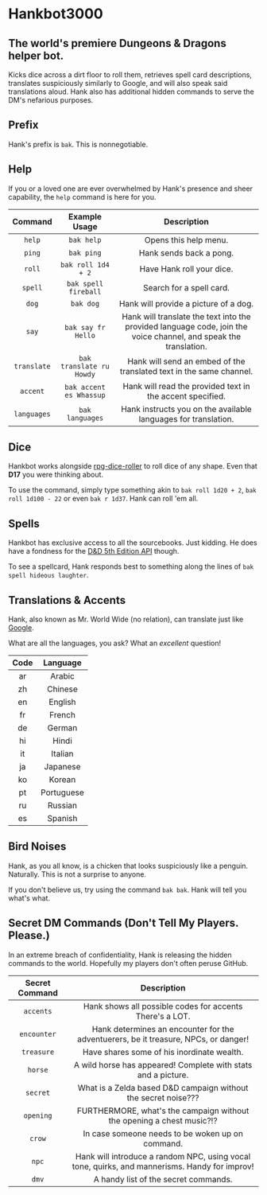 # Hankbot3000

## The world's premiere Dungeons & Dragons helper bot. 

Kicks dice across a dirt floor to roll them, retrieves spell card descriptions, translates suspiciously similarly to Google, and will also speak said translations aloud. Hank also has additional hidden commands to serve the DM's nefarious purposes.

## Prefix 

Hank's prefix is `bak`. This is nonnegotiable. 

## Help

If you or a loved one are ever overwhelmed by Hank's presence and sheer capability, the `help` command is here for you. 

| **Command** | **Example Usage** | **Description** |
| :-----------:|:-------------:|:----------------:| 
| `help` | `bak help` | Opens this help menu. |
| `ping` | `bak ping` |Hank sends back a pong. | 
| `roll` | `bak roll 1d4 + 2` | Have Hank roll your dice. | 
| `spell` | `bak spell fireball` | Search for a spell card. | 
| `dog` | `bak dog` | Hank will provide a picture of a dog. | 
| `say` | `bak say fr Hello` | Hank will translate the text into the provided language code, join the voice channel, and speak the translation. | 
| `translate` | `bak translate ru Howdy` | Hank will send an embed of the translated text in the same channel. | 
| `accent` | `bak accent es Whassup` | Hank will read the provided text in the accent specified. | 
| `languages` | `bak languages` | Hank instructs you on the available languages for translation. | 


## Dice 

Hankbot works alongside [rpg-dice-roller](https://www.npmjs.com/package/rpg-dice-roller) to roll dice of any shape. Even that **D17** you were thinking about.

To use the command, simply type something akin to `bak roll 1d20 + 2`, `bak roll 1d100 - 22` or even `bak r 1d37`. Hank can roll 'em all.


## Spells

Hankbot has exclusive access to all the sourcebooks. Just kidding. He does have a fondness for the [D&D 5th Edition API](http://www.dnd5eapi.co/docs) though.

To see a spellcard, Hank responds best to something along the lines of `bak spell hideous laughter`.


## Translations & Accents

Hank, also known as Mr. World Wide (no relation), can translate just like [Google](https://cloud.google.com/translate). 

What are all the languages, you ask? What an *excellent* question!

| **Code** | **Language** |
|:--------:|:------------:|
| ar  | Arabic |
| zh  | Chinese |
| en  | English |
| fr  | French |
| de  | German |
| hi  | Hindi |
| it  | Italian |
| ja  | Japanese |
| ko  | Korean |
| pt  | Portuguese |
| ru  | Russian |
| es  | Spanish |


## Bird Noises

Hank, as you all know, is a chicken that looks suspiciously like a penguin. Naturally. This is not a surprise to anyone.

If you don't believe us, try using the command `bak bak`. Hank will tell you what's what.

## Secret DM Commands (Don't Tell My Players. Please.)

In an extreme breach of confidentiality, Hank is releasing the hidden commands to the world. Hopefully my players don't often peruse GitHub.


| **Secret Command** | **Description** |
| :-----------:|:----------------:| 
| `accents` | Hank shows all possible codes for accents There's a LOT. |
| `encounter` | Hank determines an encounter for the adventuerers, be it treasure, NPCs, or danger! | 
| `treasure` | Have shares some of his inordinate wealth. | 
| `horse` | A wild horse has appeared! Complete with stats and a picture. | 
| `secret` | What is a Zelda based D&D campaign without the secret noise??? | 
| `opening` | FURTHERMORE, what's the campaign without the opening a chest music?!? | 
| `crow` | In case someone needs to be woken up on command. | 
| `npc` | Hank will introduce a random NPC, using vocal tone, quirks, and mannerisms. Handy for improv! | 
| `dmv` | A handy list of the secret commands. | 



